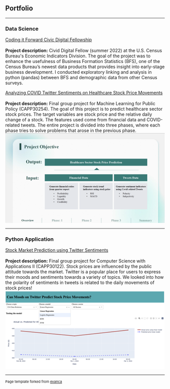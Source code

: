 ## Portfolio

---
### Data Science

[Coding it Forward Civic Digital Fellowship](https://github.com/codingitforward/cdf2022/blob/main/Carolyn_Liu.pdf)
 <br><br>
**Project description:** Civid Digital Fellow (summer 2022) at the U.S. Census Bureau's Economic Indicators Division. The goal of the project was to enhance the usefulness of Business Formation Statistics (BFS), one of the Census Bureau’s newest data products that provides insight into early-stage business development. I conducted exploratory linking and analysis in python (pandas) between BFS and demographic data from other Census surveys. 

[Analyzing COVID Twitter Sentiments on Healthcare Stock Price Movements](https://github.com/Crliu4/capp30254_fight_potatoes.git)
 <br><br>
**Project description:** Final group project for Machine Learning for Public Policy (CAPP30254). The goal of this project is to predict healthcare sector stock prices. The target variables are stock price and the relative daily change of a stock. The features used come from financial data and COVID-related tweets. The entire project is divided into three phases, where each phase tries to solve problems that arose in the previous phase.
<img src="images/CAPP30254.png?raw=true"/>

---

### Python Application
[Stock Market Prediction using Twitter Sentiments](https://github.com/uchicago-CAPP30122-win-2022/proj-fight_potatoes)
 <br><br>
**Project description:** Final group project for Computer Science with Applications II (CAPP30122). Stock prices are influenced by the public attitude towards the market. Twitter is a popular place for users to express their moods and sentiments towards a
variety of topics. We looked into how the polarity of sentiments in tweets is related to the daily movements of stock prices!
<img src="images/CAPP30122.png?raw=true"/>




---
<p style="font-size:11px">Page template forked from <a href="https://github.com/evanca/quick-portfolio">evanca</a></p>
<!-- Remove above link if you don't want to attibute -->
